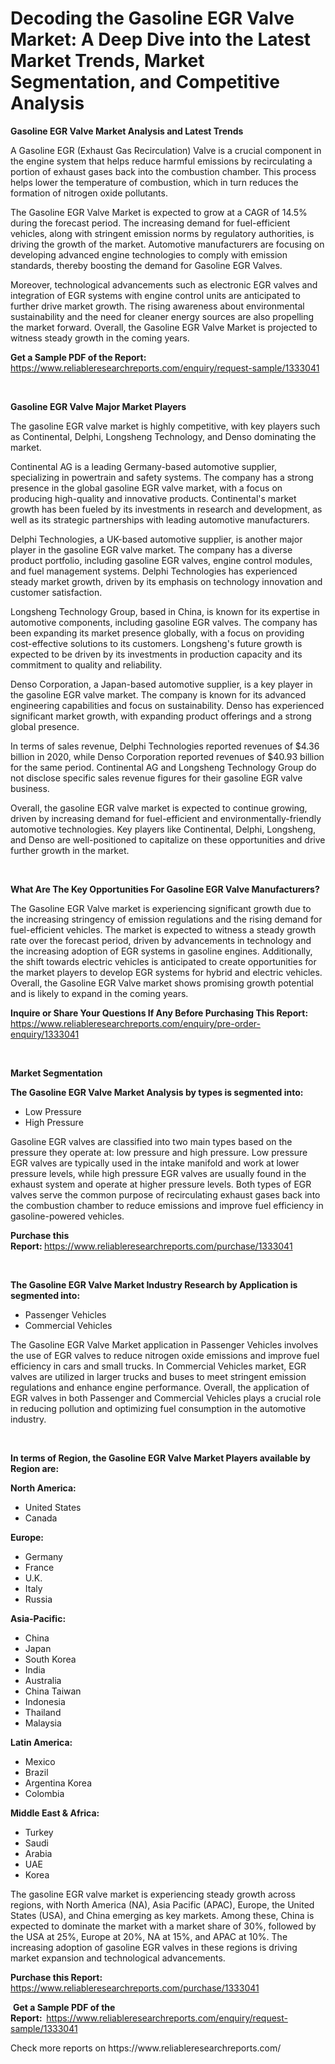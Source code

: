 <p><h1>Decoding the Gasoline EGR Valve Market: A Deep Dive into the Latest Market Trends, Market Segmentation, and Competitive Analysis</h1></p><p><strong>Gasoline EGR Valve Market Analysis and Latest Trends</strong></p>
<p><p>A Gasoline EGR (Exhaust Gas Recirculation) Valve is a crucial component in the engine system that helps reduce harmful emissions by recirculating a portion of exhaust gases back into the combustion chamber. This process helps lower the temperature of combustion, which in turn reduces the formation of nitrogen oxide pollutants.</p><p>The Gasoline EGR Valve Market is expected to grow at a CAGR of 14.5% during the forecast period. The increasing demand for fuel-efficient vehicles, along with stringent emission norms by regulatory authorities, is driving the growth of the market. Automotive manufacturers are focusing on developing advanced engine technologies to comply with emission standards, thereby boosting the demand for Gasoline EGR Valves.</p><p>Moreover, technological advancements such as electronic EGR valves and integration of EGR systems with engine control units are anticipated to further drive market growth. The rising awareness about environmental sustainability and the need for cleaner energy sources are also propelling the market forward. Overall, the Gasoline EGR Valve Market is projected to witness steady growth in the coming years.</p></p>
<p><strong>Get a Sample PDF of the Report:&nbsp;</strong> <a href="https://www.reliableresearchreports.com/enquiry/request-sample/1333041">https://www.reliableresearchreports.com/enquiry/request-sample/1333041</a></p>
<p>&nbsp;</p>
<p><strong>Gasoline EGR Valve Major Market Players</strong></p>
<p><p>The gasoline EGR valve market is highly competitive, with key players such as Continental, Delphi, Longsheng Technology, and Denso dominating the market. </p><p>Continental AG is a leading Germany-based automotive supplier, specializing in powertrain and safety systems. The company has a strong presence in the global gasoline EGR valve market, with a focus on producing high-quality and innovative products. Continental's market growth has been fueled by its investments in research and development, as well as its strategic partnerships with leading automotive manufacturers.</p><p>Delphi Technologies, a UK-based automotive supplier, is another major player in the gasoline EGR valve market. The company has a diverse product portfolio, including gasoline EGR valves, engine control modules, and fuel management systems. Delphi Technologies has experienced steady market growth, driven by its emphasis on technology innovation and customer satisfaction.</p><p>Longsheng Technology Group, based in China, is known for its expertise in automotive components, including gasoline EGR valves. The company has been expanding its market presence globally, with a focus on providing cost-effective solutions to its customers. Longsheng's future growth is expected to be driven by its investments in production capacity and its commitment to quality and reliability.</p><p>Denso Corporation, a Japan-based automotive supplier, is a key player in the gasoline EGR valve market. The company is known for its advanced engineering capabilities and focus on sustainability. Denso has experienced significant market growth, with expanding product offerings and a strong global presence.</p><p>In terms of sales revenue, Delphi Technologies reported revenues of $4.36 billion in 2020, while Denso Corporation reported revenues of $40.93 billion for the same period. Continental AG and Longsheng Technology Group do not disclose specific sales revenue figures for their gasoline EGR valve business. </p><p>Overall, the gasoline EGR valve market is expected to continue growing, driven by increasing demand for fuel-efficient and environmentally-friendly automotive technologies. Key players like Continental, Delphi, Longsheng, and Denso are well-positioned to capitalize on these opportunities and drive further growth in the market.</p></p>
<p>&nbsp;</p>
<p><strong>What Are The Key Opportunities For Gasoline EGR Valve Manufacturers?</strong></p>
<p><p>The Gasoline EGR Valve market is experiencing significant growth due to the increasing stringency of emission regulations and the rising demand for fuel-efficient vehicles. The market is expected to witness a steady growth rate over the forecast period, driven by advancements in technology and the increasing adoption of EGR systems in gasoline engines. Additionally, the shift towards electric vehicles is anticipated to create opportunities for the market players to develop EGR systems for hybrid and electric vehicles. Overall, the Gasoline EGR Valve market shows promising growth potential and is likely to expand in the coming years.</p></p>
<p><strong>Inquire or Share Your Questions If Any Before Purchasing This Report:</strong> <a href="https://www.reliableresearchreports.com/enquiry/pre-order-enquiry/1333041">https://www.reliableresearchreports.com/enquiry/pre-order-enquiry/1333041</a></p>
<p>&nbsp;</p>
<p><strong>Market Segmentation</strong></p>
<p><strong>The Gasoline EGR Valve Market Analysis by types is segmented into:</strong></p>
<p><ul><li>Low Pressure</li><li>High Pressure</li></ul></p>
<p><p>Gasoline EGR valves are classified into two main types based on the pressure they operate at: low pressure and high pressure. Low pressure EGR valves are typically used in the intake manifold and work at lower pressure levels, while high pressure EGR valves are usually found in the exhaust system and operate at higher pressure levels. Both types of EGR valves serve the common purpose of recirculating exhaust gases back into the combustion chamber to reduce emissions and improve fuel efficiency in gasoline-powered vehicles.</p></p>
<p><strong>Purchase this Report:&nbsp;</strong><a href="https://www.reliableresearchreports.com/purchase/1333041">https://www.reliableresearchreports.com/purchase/1333041</a></p>
<p>&nbsp;</p>
<p><strong>The Gasoline EGR Valve Market Industry Research by Application is segmented into:</strong></p>
<p><ul><li>Passenger Vehicles</li><li>Commercial Vehicles</li></ul></p>
<p><p>The Gasoline EGR Valve Market application in Passenger Vehicles involves the use of EGR valves to reduce nitrogen oxide emissions and improve fuel efficiency in cars and small trucks. In Commercial Vehicles market, EGR valves are utilized in larger trucks and buses to meet stringent emission regulations and enhance engine performance. Overall, the application of EGR valves in both Passenger and Commercial Vehicles plays a crucial role in reducing pollution and optimizing fuel consumption in the automotive industry.</p></p>
<p>&nbsp;</p>
<p><strong>In terms of Region, the Gasoline EGR Valve Market Players available by Region are:</strong></p>
<p>
    <p> <strong> North America: </strong>
        <ul>
            <li>United States</li>
            <li>Canada</li>
        </ul>
        </p> 
    <p> <strong> Europe: </strong>
        <ul>
            <li>Germany</li>
            <li>France</li>
            <li>U.K.</li>
            <li>Italy</li>
            <li>Russia</li>
        </ul>
        </p> 
    <p> <strong> Asia-Pacific: </strong>
        <ul>
            <li>China</li>
            <li>Japan</li>
            <li>South Korea</li>
            <li>India</li>
            <li>Australia</li>
            <li>China Taiwan</li>
            <li>Indonesia</li>
            <li>Thailand</li>
            <li>Malaysia</li>
        </ul>
        </p> 
    <p> <strong> Latin America: </strong>
        <ul>
            <li>Mexico</li>
            <li>Brazil</li>
            <li>Argentina Korea</li>
            <li>Colombia</li>
        </ul>
        </p> 
    <p> <strong> Middle East & Africa: </strong>
        <ul>
            <li>Turkey</li>
            <li>Saudi</li>
            <li>Arabia</li>
            <li>UAE</li>
            <li>Korea</li>
        </ul>
    </p>
    </p>
<p><p>The gasoline EGR valve market is experiencing steady growth across regions, with North America (NA), Asia Pacific (APAC), Europe, the United States (USA), and China emerging as key markets. Among these, China is expected to dominate the market with a market share of 30%, followed by the USA at 25%, Europe at 20%, NA at 15%, and APAC at 10%. The increasing adoption of gasoline EGR valves in these regions is driving market expansion and technological advancements.</p></p>
<p><strong>Purchase this Report: </strong><a href="https://www.reliableresearchreports.com/purchase/1333041">https://www.reliableresearchreports.com/purchase/1333041</a></p>
<p>&nbsp;<strong>Get a Sample PDF of the Report:&nbsp;&nbsp;</strong><a href="https://www.reliableresearchreports.com/enquiry/request-sample/1333041">https://www.reliableresearchreports.com/enquiry/request-sample/1333041</a></p>
<p><strong></strong></p>
<p>Check more reports on https://www.reliableresearchreports.com/</p>